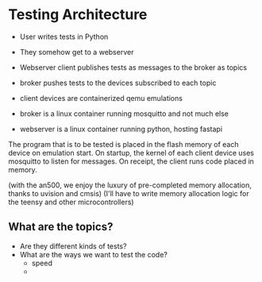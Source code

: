 # Testing Architecture

 - User writes tests in Python
 - They somehow get to a webserver
 - Webserver client publishes tests as messages to the broker as topics
 - broker pushes tests to the devices subscribed to each topic


- client devices are containerized qemu emulations
- broker is a linux container running mosquitto and not much else
- webserver is a linux container running python, hosting fastapi


The program that is to be tested is placed in the flash memory of each device on emulation start.
On startup, the kernel of each client device uses mosquitto to listen for messages. On receipt, the client runs code placed in memory.

(with the an500, we enjoy the luxury of pre-completed memory allocation, thanks to uvision and cmsis)
(I'll have to write memory allocation logic for the teensy and other microcontrollers)

## What are the topics?

 - Are they different kinds of tests?
 - What are the ways we want to test the code?
    - speed
    - 